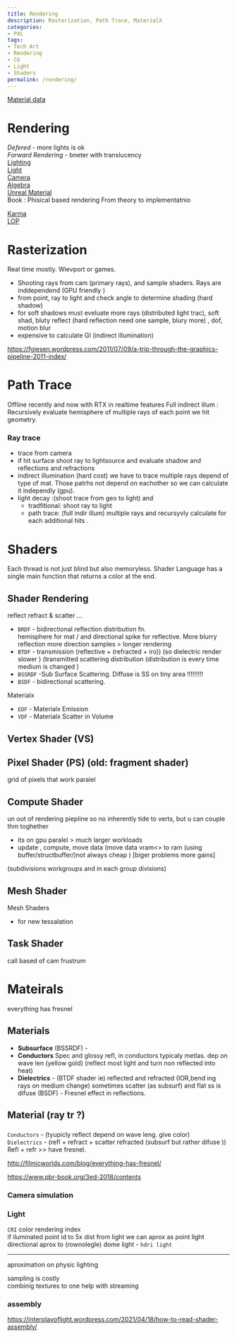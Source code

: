```yaml
---
title: Rendering
description: Rasterization, Path Trace, MaterialX
categories:
- PXL
tags:
- Tech Art
- Rendering
- CG
- Light
- Shaders
permalink: /rendering/
---
```

[Material data](/matdata/)

# Rendering
*Defered* - more lights is ok    
*Forward Rendering* - bneter with translucency   
[Lighting](/ulight/)  
[Light](/light/)  
[Camera](/camera/)     
[Algebra](/algebra/)  
[Unreal Material](/umat/)   
Book :  Phisical based rendering From theory to implementatnio

[Karma](/karma/)  
[LOP](/lop/)  

# Rasterization

Real time mostly. Wievport or games.
- Shooting rays from cam (primary rays), and sample shaders. Rays are inddependend (GPU friendly )
- from point, ray to light and check angle to determine shading (hard shadow)
- for soft shadows must eveluate more rays (distributed light trac),  soft shad, bluty reflect (hard reflection need one sample, blury more) , dof, motion blur
- expensive to calculate GI (indirect illumination)

https://fgiesen.wordpress.com/2011/07/09/a-trip-through-the-graphics-pipeline-2011-index/





# Path Trace
Offline recently and now with RTX in realtime features
Full indirect illum :  Recursively evaluate hemisphere of multiple rays of each point we hit geometry.

### Ray trace
- trace from camera
- if hit surface shoot ray to lightsource and evaluate shadow and reflections  and refractions
- indirect illumination (hard cost) we have to trace multiple rays depend of type of mat. Those patrhs not depend on eachother so we can calculate it independly (gpu).
- light decay :(shoot trace from geo to light) and
   - tradfitional: shoot ray to light
   - path trace: (full indir illum) multiple rays and recursyvly calculate for each additional hits .




# Shaders



Each thread is not just blind but also memoryless.
Shader Language has a single main function that returns a color at the end.


## Shader Rendering
reflect refract & scatter ...  
- `BRDF` - bidirectional reflection distribution fn.     
hemisphere for mat / and directional spike for reflective. More blurry reflection more direction samples > longer rendering
- `BTDF` - transmission (reflective + (refracted + iro)) (so dielectric render slower ) (transmitted scattering distribution (distribution is every time medium is changed )   
- `BSSRDF` -Sub Surface Scattering. Diffuse is SS on tiny area !!!!!!!!!   
- `BSDF` - bidirectional scattering.

Materialx
- `EDF` - Materialx Emission
- `VDF` - Materialx Scatter in Volume

## Vertex Shader (VS)   

## Pixel Shader (PS) (old: fragment shader)    

grid of pixels that work paralel

## Compute Shader   


un out of rendering piepline so no inherently tide to verts, but u can couple thm toghether
- its on gpu paralel > much larger workloads
- update , compute, move data (move data vram<> to ram (using buffer/structbuffer/)not always cheap ) [biger problems more gains]



(subdivisions workgroups and in each group divisions)
## Mesh Shader    
Mesh Shaders    
- for new tessalation


## Task Shader
 call based of cam frustrum   

# Mateirals

everything has fresnel
## Materials

- **Subsurface** (BSSRDF) -
- **Conductors** Spec and glossy refl, in conductors typicaly metlas. dep on wave len (yellow gold) (reflect most light and turn non reflected into heat)
- **Dielectrics** - (BTDF shader ie) reflected and refracted (IOR,bend ing rays on medium change) sometimes scatter (as subsurf) and flat ss is difuse
(BSDF) -
Fresnel effect in reflections.





## Material (ray tr ?)

###
`Conductors` - (tyupicly reflect depend on wave leng. give color)  
`Dielectrics` - (refl + refract + scatter refracted (subsurf but rather difuse ))   
Refl + refr >> have fresnel.

http://filmicworlds.com/blog/everything-has-fresnel/

 https://www.pbr-book.org/3ed-2018/contents



### Camera simulation


### Light
`CRI` color rendering index  
if iluminated point id to 5x dist from light we can aprox as point light
directional aprox to (rownolegle)
dome light - `hdri light`








 -----------------


 aproximation on physic lighting


 sampling is costly    
 combinig textures to one help with streaming  

 ### assembly
 https://interplayoflight.wordpress.com/2021/04/18/how-to-read-shader-assembly/
